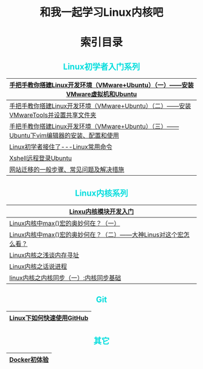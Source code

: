 # **<center>和我一起学习Linux内核吧**</center>

# <center>索引目录</center>
##  <center><font color="#00dddd">Linux初学者入门系列</font><br /></center>
|[手把手教你搭建Linux开发环境（VMware+Ubuntu）（一）——安装VMware虚拟机和Ubuntu](https://blog.csdn.net/qq_34258344/article/details/101175849)| 
|--|
|[手把手教你搭建Linux开发环境（VMware+Ubuntu）（二）——安装VMwareTools并设置共享文件夹](https://blog.csdn.net/qq_34258344/article/details/101942788)  | 
| [手把手教你搭建Linux开发环境（VMware+Ubuntu）（三）——Ubuntu下vim编辑器的安装、配置和使用](https://blog.csdn.net/qq_34258344/article/details/97525312) |
| [Linux初学者接住了---Linux常用命令](https://blog.csdn.net/qq_34258344/article/details/96960662) |
| [Xshell远程登录Ubuntu](https://blog.csdn.net/qq_34258344/article/details/97394189) |
| [网站迁移的一般步骤、常见问题及解决措施](https://blog.csdn.net/qq_34258344/article/details/99619696) |

##  <center><font color="#00dddd">Linux内核系列</font><br /></center>

| [Linxu内核模块开发入门](https://blog.csdn.net/qq_34258344/article/details/95028200) |
|--|
| [Linux内核中max()宏的奥妙何在？（一）](https://blog.csdn.net/qq_34258344/article/details/101039771) |
| [Linux内核中max()宏的奥妙何在？（二）——大神Linus对这个宏怎么看？](https://blog.csdn.net/qq_34258344/article/details/101161512) |
|  [Linux内核之浅谈内存寻址](https://blog.csdn.net/qq_34258344/article/details/95519020)|
| [Linux内核之话说进程](https://blog.csdn.net/qq_34258344/article/details/98347167) |
| [linux内核之内核同步（一）:内核同步基础](https://blog.csdn.net/qq_34258344/article/details/100592236) |

##  <center><font color="#00dddd">Git</font><br /></center>
| [Linux下如何快速使用GitHub](https://blog.csdn.net/qq_34258344/article/details/100625434) |
|--|

##  <center><font color="#00dddd">其它</font><br /></center>
| [Docker初体验](https://blog.csdn.net/qq_34258344/article/details/95972999) |
| -- |
